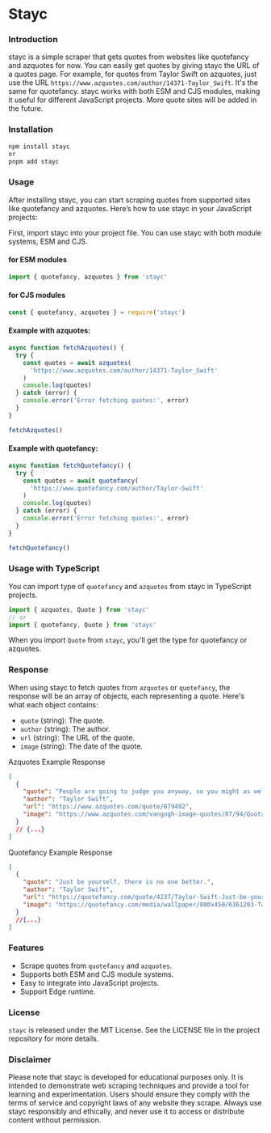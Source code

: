 # Stayc

### Introduction

stayc is a simple scraper that gets quotes from websites like quotefancy and azquotes for now. You can easily get quotes by giving stayc the URL of a quotes page. For example, for quotes from Taylor Swift on azquotes, just use the URL `https://www.azquotes.com/author/14371-Taylor_Swift`. It's the same for quotefancy. stayc works with both ESM and CJS modules, making it useful for different JavaScript projects. More quote sites will be added in the future.

### Installation

```bash
npm install stayc
or
pnpm add stayc
```

### Usage

After installing stayc, you can start scraping quotes from supported sites like quotefancy and azquotes. Here’s how to use stayc in your JavaScript projects:

First, import stayc into your project file. You can use stayc with both module systems, ESM and CJS.

#### for ESM modules

```js
import { quotefancy, azquotes } from 'stayc'
```

#### for CJS modules

```js
const { quotefancy, azquotes } = require('stayc')
```

#### Example with azquotes:

```js
async function fetchAzquotes() {
  try {
    const quotes = await azquotes(
      'https://www.azquotes.com/author/14371-Taylor_Swift'
    )
    console.log(quotes)
  } catch (error) {
    console.error('Error fetching quotes:', error)
  }
}

fetchAzquotes()
```

#### Example with quotefancy:

```js
async function fetchQuotefancy() {
  try {
    const quotes = await quotefancy(
      'https://www.quotefancy.com/author/Taylor-Swift'
    )
    console.log(quotes)
  } catch (error) {
    console.error('Error fetching quotes:', error)
  }
}

fetchQuotefancy()
```

### Usage with TypeScript

You can import type of `quotefancy` and `azquotes` from stayc in TypeScript projects.

```ts
import { azquotes, Quote } from 'stayc'
// or
import { quotefancy, Quote } from 'stayc'
```

When you import `Quote` from `stayc`, you'll get the type for quotefancy or azquotes.

### Response

When using stayc to fetch quotes from `azquotes` or `quotefancy`, the response will be an array of objects, each representing a quote. Here's what each object contains:

- `quote` (string): The quote.
- `author` (string): The author.
- `url` (string): The URL of the quote.
- `image` (string): The date of the quote.

Azquotes Example Response

```json
[
  {
    "quote": "People are going to judge you anyway, so you might as well do what you want.",
    "author": "Taylor Swift",
    "url": "https://www.azquotes.com/quote/879492",
    "image": "https://www.azquotes.com/vangogh-image-quotes/87/94/Quotation-Taylor-Swift-People-are-going-to-judge-you-anyway-so-you-might-87-94-92.jpg"
  }
  // {...}
]
```

Quotefancy Example Response

```json
[
  {
    "quote": "Just be yourself, there is no one better.",
    "author": "Taylor Swift",
    "url": "https://quotefancy.com/quote/4237/Taylor-Swift-Just-be-yourself-there-is-no-one-better",
    "image": "https://quotefancy.com/media/wallpaper/800x450/6361203-Taylor-Swift-Quote-Just-be-yourself-there-is-no-one-better.jpg"
  }
  //{...}
]
```

### Features

- Scrape quotes from `quotefancy` and `azquotes`.
- Supports both ESM and CJS module systems.
- Easy to integrate into JavaScript projects.
- Support Edge runtime.

### License

`stayc` is released under the MIT License. See the LICENSE file in the project repository for more details.

### Disclaimer

Please note that stayc is developed for educational purposes only. It is intended to demonstrate web scraping techniques and provide a tool for learning and experimentation. Users should ensure they comply with the terms of service and copyright laws of any website they scrape. Always use stayc responsibly and ethically, and never use it to access or distribute content without permission.
